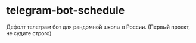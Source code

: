 # telegram-bot-schedule
Дефолт телеграм бот для рандомной школы в России. (Первый проект, не судите строго)
